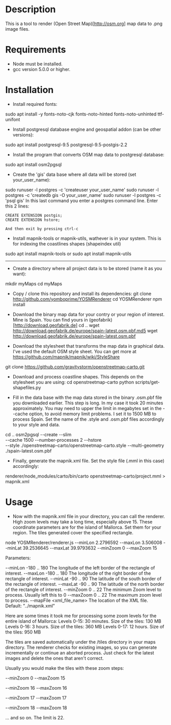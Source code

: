 
Description
===========

This is a tool to render (Open Street Map)[http://osm.org] map data to .png image files.

Requirements
============

- Node must be installed.
- gcc version 5.0.0 or higher.


Installation
===========

- Install required fonts:

sudo apt install -y fonts-noto-cjk fonts-noto-hinted fonts-noto-unhinted ttf-unifont

- Install postgresql database engine and geospatial addon (can be other versions):

sudo apt install postgresql-9.5 postgresql-9.5-postgis-2.2

- Install the program that converts OSM map data to postgresql database:

sudo apt install osm2pgsql

- Create the 'gis' data base where all data will be stored (set your_user_name):

sudo runuser -l postgres -c 'createuser your_user_name'
sudo runuser -l postgres -c 'createdb gis -O your_user_name'
sudo runuser -l postgres -c 'psql gis'
        In this last command you enter a postgres command line. Enter this 2 lines:

	CREATE EXTENSION postgis;
	CREATE EXTENSION hstore;

	And then exit by pressing ctrl-c

- Install mapnik-tools or mapnik-utils, wathever is in your system.
This is for indexing the coastlines shapes (shapeindex util)

sudo apt install mapnik-tools
 or
sudo apt install mapnik-utils

---------------

- Create a directory where all project data is to be stored (name it as you want):

mkdir myMaps
cd myMaps

- Copy / clone this repository and install its dependencies:
git clone http://github.com/yomboprime/YOSMRenderer
cd YOSMRenderer
npm install


- Download the binary map data for your contry or your region of interest.
Mine is Spain. You can find yours in (geofabrik)[http://download.geofabrik.de]
cd ..
wget http://download.geofabrik.de/europe/spain-latest.osm.pbf.md5
wget http://download.geofabrik.de/europe/spain-latest.osm.pbf

- Download the stylesheet that transforms the map data in graphical data.
I've used the default OSM style sheet. You can get more at https://github.com/mapnik/mapnik/wiki/StyleShare

git clone https://github.com/gravitystorm/openstreetmap-carto.git

- Download and process coastline shapes. This depends on the stylesheet you are using:
cd openstreetmap-carto
python scripts/get-shapefiles.py

- Fill in the data base with the map data stored in the binary .osm.pbf file you downloaded earlier.
This step is long. In my case it took 20 minutes approximately.
You may need to upper the limit in megabytes set in the --cache option, to avoid memory limit problems. I set it to 1500 MB to process Spain.
Set the name of the .style and .osm.pbf files accordingly to your style and data.

cd ..
osm2pgsql --create --slim \
    --cache 1500 --number-processes 2 --hstore \
    --style ./openstreetmap-carto/openstreetmap-carto.style --multi-geometry \
    ./spain-latest.osm.pbf

- Finally, generate the mapnik.xml file. Set the style file (.mml in this case) accordingly:

renderer/node_modules/carto/bin/carto openstreetmap-carto/project.mml > mapnik.xml


Usage
=====

- Now with the mapnik.xml file in your directory, you can call the renderer.
High zoom levels may take a long time, especially above 15.
These coordinate parameters are for the island of Mallorca. Set them for your region.
The tiles generated cover the specified rectangle.

node YOSMRenderer/renderer.js --minLon 2.2796592 --maxLon 3.506008 --minLat 39.2536645 --maxLat 39.9793632 --minZoom 0 --maxZoom 15

Parameters:

--minLon -180 .. 180 The longitude of the left border of the rectangle of interest.
--maxLon -180 .. 180 The longitude of the right border of the rectangle of interest.
--minLat -90 .. 90 The latitude of the south border of the rectangle of interest.
--maxLat -90 .. 90 The latitude of the north border of the rectangle of interest.
--minZoom 0 .. 22 The minimum Zoom level to process. Usually left this to 0
--maxZoom 0 .. 22 The maximum zoom level to process.
--mapFile <xml_file_name> The location of the XML file. Default: "../mapnik.xml"

Here are some times it took me for processing some zoom levels for the entire island of Mallorca:
Levels 0-15: 30 minutes. Size of the tiles: 130 MB
Levels 0-16: 3 hours. Size of the tiles: 360 MB
Levels 0-17: 12 hours. Size of the tiles: 950 MB

The tiles are saved automatically under the /tiles directory in your maps directory.
The renderer checks for existing images, so you can generate incrementally or continue an aborted process.
Just check for the latest images and delete the ones that aren't correct.

Usually you would make the tiles with these zoom steps:

--minZoom 0 --maxZoom 15

--minZoom 16 --maxZoom 16

--minZoom 17 --maxZoom 17

--minZoom 18 --maxZoom 18

... and so on. The limit is 22.